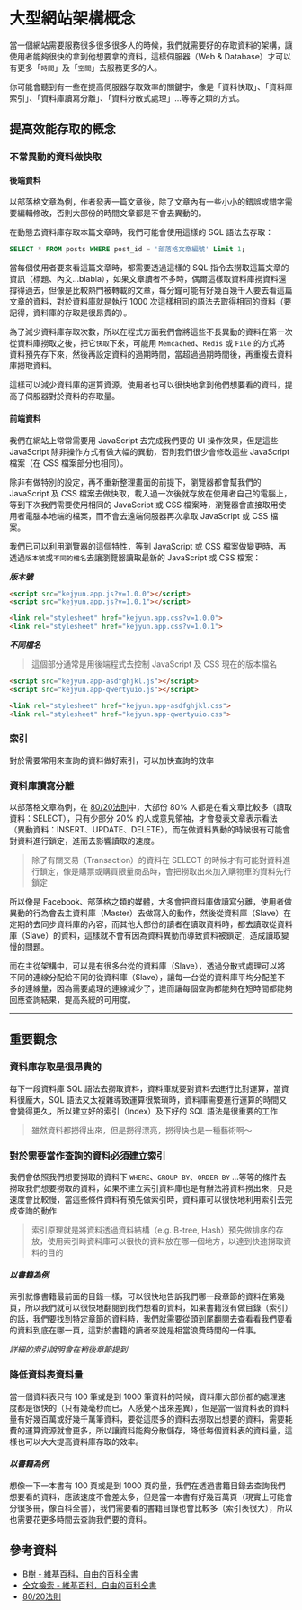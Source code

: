 # 大型網站架構概念

當一個網站需要服務很多很多很多人的時候，我們就需要好的存取資料的架構，讓使用者能夠很快的拿到他想要拿的資料，這樣伺服器（Web & Database）才可以有更多「`時間`」及「`空間`」去服務更多的人。

你可能會聽到有一些在提高伺服器存取效率的關鍵字，像是「資料快取」、「資料庫索引」、「資料庫讀寫分離」、「資料分散式處理」...等等之類的方式。

## 提高效能存取的概念

### 不常異動的資料做快取

#### 後端資料

以部落格文章為例，作者發表一篇文章後，除了文章內有一些小小的錯誤或錯字需要編輯修改，否則大部份的時間文章都是不會去異動的。

在動態去資料庫存取本篇文章時，我們可能會使用這樣的 SQL 語法去存取：

```sql
SELECT * FROM posts WHERE post_id = '部落格文章編號' Limit 1;
```

當每個使用者要來看這篇文章時，都需要透過這樣的 SQL 指令去撈取這篇文章的資訊（標題、內文...blabla），如果文章讀者不多時，偶爾這樣取資料庫撈資料還撐得過去，但像是比較熱門被轉載的文章，每分鐘可能有好幾百幾千人要去看這篇文章的資料，對於資料庫就是執行 1000 次這樣相同的語法去取得相同的資料（要記得，資料庫的存取是很昂貴的）。

為了減少資料庫存取次數，所以在程式方面我們會將這些不長異動的資料在第一次從資料庫撈取之後，把它`快取`下來，可能用 `Memcached`、`Redis` 或 `File` 的方式將資料預先存下來，然後再設定資料的過期時間，當超過過期時間後，再重複去資料庫撈取資料。

這樣可以減少資料庫的運算資源，使用者也可以很快地拿到他們想要看的資料，提高了伺服器對於資料的存取量。

#### 前端資料

我們在網站上常常需要用 JavaScript 去完成我們要的 UI 操作效果，但是這些 JavaScript 除非操作方式有做大幅的異動，否則我們很少會修改這些 JavaScript 檔案（在 CSS 檔案部分也相同）。

除非有做特別的設定，再不重新整理畫面的前提下，瀏覽器都會幫我們的 JavaScript 及 CSS 檔案去做快取，載入過一次後就存放在使用者自己的電腦上，等到下次我們需要使用相同的 JavaScript 或 CSS 檔案時，瀏覽器會直接取用使用者電腦本地端的檔案，而不會去遠端伺服器再次拿取 JavaScript 或 CSS 檔案。

我們已可以利用瀏覽器的這個特性，等到 JavaScript 或 CSS 檔案做變更時，再透過`版本號`或`不同的檔名`去讓瀏覽器讀取最新的 JavaScript 或 CSS 檔案：

***版本號***

```html
<script src="kejyun.app.js?v=1.0.0"></script>
<script src="kejyun.app.js?v=1.0.1"></script>

<link rel="stylesheet" href="kejyun.app.css?v=1.0.0">
<link rel="stylesheet" href="kejyun.app.css?v=1.0.1">
```

***不同檔名***

> 這個部分通常是用後端程式去控制 JavaScript 及 CSS 現在的版本檔名

```html
<script src="kejyun.app-asdfghjkl.js"></script>
<script src="kejyun.app-qwertyuio.js"></script>

<link rel="stylesheet" href="kejyun.app-asdfghjkl.css">
<link rel="stylesheet" href="kejyun.app-qwertyuio.css">
```

### 索引

對於需要常用來查詢的資料做好索引，可以加快查詢的效率

### 資料庫讀寫分離

以部落格文章為例，在 [80/20法則](http://wiki.mbalib.com/zh-tw/80/20%E6%B3%95%E5%88%99)中，大部份 80% 人都是在看文章比較多（讀取資料：SELECT），只有少部分 20% 的人或意見領袖，才會發表文章表示看法（異動資料：INSERT、UPDATE、DELETE），而在做資料異動的時候很有可能會對資料進行鎖定，進而去影響讀取的速度。

> 除了有關交易（Transaction）的資料在 SELECT 的時候才有可能對資料進行鎖定，像是購票或購買限量商品時，會把撈取出來加入購物車的資料先行鎖定

所以像是 Facebook、部落格之類的媒體，大多會把資料庫做讀寫分離，使用者做異動的行為會去主資料庫（Master）去做寫入的動作，然後從資料庫（Slave）在定期的去同步資料庫的內容，而其他大部份的讀者在讀取資料時，都去讀取從資料庫（Slave）的資料，這樣就不會有因為資料異動而導致資料被鎖定，造成讀取變慢的問題。

而在主從架構中，可以是有很多台從的資料庫（Slave），透過分散式處理可以將不同的連線分配給不同的從資料庫（Slave），讓每一台從的資料庫平均分配差不多的連線量，因為需要處理的連線減少了，進而讓每個查詢都能夠在短時間都能夠回應查詢結果，提高系統的可用度。


---


## 重要觀念

### 資料庫存取是很昂貴的

每下一段資料庫 SQL 語法去撈取資料，資料庫就要對資料去進行比對運算，當資料很龐大，SQL 語法又太複雜導致運算很繁瑣時，資料庫需要進行運算的時間又會變得更久，所以建立好的索引（Index）及下好的 SQL 語法是很重要的工作

> 雖然資料都撈得出來，但是撈得漂亮，撈得快也是一種藝術啊～

### 對於需要當作查詢的資料必須建立索引

我們會依照我們想要撈取的資料下 `WHERE`、`GROUP BY`、`ORDER BY` ...等等的條件去撈取我們想要撈取的資料，如果不建立索引資料庫也是有辦法將資料撈出來，只是速度會比較慢，當這些條件資料有預先做索引時，資料庫可以很快地利用索引去完成查詢的動作

> 索引原理就是將資料透過資料結構（e.g. B-tree, Hash）預先做排序的存放，使用索引時資料庫可以很快的資料放在哪一個地方，以達到快速撈取資料的目的

#### ***以書籍為例***

索引就像書籍最前面的目錄一樣，可以很快地告訴我們哪一段章節的資料在第幾頁，所以我們就可以很快地翻閱到我們想看的資料，如果書籍沒有做目錄（索引）的話，我們要找到特定章節的資料時，我們就需要從頭到尾翻閱去查看看我們要看的資料到底在哪一頁，這對於書籍的讀者來說是相當浪費時間的一件事。

*詳細的索引說明會在稍後章節提到*


### 降低資料表資料量

當一個資料表只有 100 筆或是到 1000 筆資料的時候，資料庫大部份都的處理速度都是很快的（只有幾毫秒而已，人感覺不出來差異），但是當一個資料表的資料量有好幾百萬或好幾千萬筆資料，要從這麼多的資料去撈取出想要的資料，需要耗費的運算資源就會更多，所以讓資料能夠分散儲存，降低每個資料表的資料量，這樣也可以大大提高資料庫存取的效率。

#### ***以書籍為例***

想像一下一本書有 100 頁或是到 1000 頁的量，我們在透過書籍目錄去查詢我們想要看的資料，應該速度不會差太多，但是當一本書有好幾百萬頁（現實上可能會分很多冊，像百科全書），我們需要看的書籍目錄也會比較多（索引表很大），所以也需要花更多時間去查詢我們要的資料。


## 參考資料
* [B樹 - 維基百科，自由的百科全書](http://zh.wikipedia.org/wiki/B%E6%A0%91)
* [全文檢索 - 維基百科，自由的百科全書](http://zh.wikipedia.org/wiki/%E5%85%A8%E6%96%87%E6%AA%A2%E7%B4%A2)
* [80/20法則](http://wiki.mbalib.com/zh-tw/80/20%E6%B3%95%E5%88%99)
